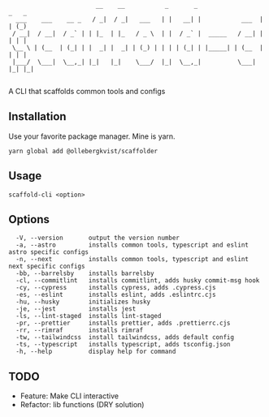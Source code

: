 ```
                        __    __           _       _                  _   _ 
  ___    ___    __ _   / _|  / _|   ___   | |   __| |           ___  | | (_)
 / __|  / __|  / _` | | |_  | |_   / _ \  | |  / _` |  _____   / __| | | | |
 \__ \ | (__  | (_| | |  _| |  _| | (_) | | | | (_| | |_____| | (__  | | | |
 |___/  \___|  \__,_| |_|   |_|    \___/  |_|  \__,_|          \___| |_| |_|
                                                                            
```

A CLI that scaffolds common tools and configs

## Installation

Use your favorite package manager. Mine is yarn.

```
yarn global add @ollebergkvist/scaffolder
```

## Usage

```
scaffold-cli <option>
```

## Options

```
  -V, --version       output the version number
  -a, --astro         installs common tools, typescript and eslint astro specific configs
  -n, --next          installs common tools, typescript and eslint next specific configs
  -bb, --barrelsby    installs barrelsby
  -cl, --commitlint   installs commitlint, adds husky commit-msg hook
  -cy, --cypress      installs cypress, adds .cypress.cjs
  -es, --eslint       installs eslint, adds .eslintrc.cjs
  -hu, --husky        initializes husky
  -je, --jest         installs jest
  -ls, --lint-staged  installs lint-staged
  -pr, --prettier     installs prettier, adds .prettierrc.cjs
  -rr, --rimraf       installs rimraf
  -tw, --tailwindcss  install tailwindcss, adds default config
  -ts, --typescript   installs typescript, adds tsconfig.json
  -h, --help          display help for command
  ```

## TODO

* Feature: Make CLI interactive
* Refactor: lib functions (DRY solution)
